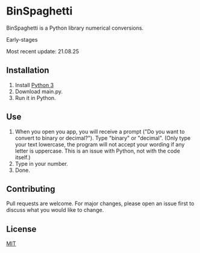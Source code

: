 # BinSpaghetti
BinSpaghetti is a Python library numerical conversions.

Early-stages

Most recent update: 21.08.25

## Installation
1. Install [Python 3](https://www.python.org/)
2. Download main.py.
3. Run it in Python.

## Use
1. When you open you app, you will receive a prompt ("Do you want to convert to binary or decimal?"). Type "binary" or "decimal". (Only type your text lowercase, the program will not accept your wording if any letter is uppercase. This is an issue with Python, not with the code itself.)
2. Type in your number.
3. Done.

## Contributing
Pull requests are welcome. For major changes, please open an issue first to discuss what you would like to change.

## License
[MIT](https://choosealicense.com/licenses/mit/)

